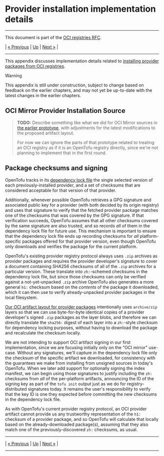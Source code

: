 # Provider installation implementation details

---

This document is part of the [OCI registries RFC](../20241206-oci-registries.md).

| [« Previous](8-auth-implementation-details.md) | [Up](../20241206-oci-registries.md) | [Next »](10-module-implementation-details.md) |

---

This appendix discusses implementation details related to [installing provider packages from OCI registries](4-providers.md).

> [!WARNING]
> This appendix is still under construction, subject to change based on feedback on the earlier chapters, and may not yet be up-to-date with the latest changes in the earlier chapters.

## OCI Mirror Provider Installation Source

> **TODO:** Describe something like what we did for OCI Mirror sources in [the earlier prototype](https://github.com/opentofu/opentofu/pull/2170), with adjustments for the latest modifications to the proposed artifact layout.
>
> For now we can ignore the parts of that prototype related to treating an OCI registry as if it is an OpenTofu registry directly, since we're not planning to implement that in the first round.

## Package checksums and signing

OpenTofu tracks in its [dependency lock file](https://opentofu.org/docs/language/files/dependency-lock/) the single selected version of each previously-installed provider, and a set of checksums that are considered acceptable for that version of that provider.

Additionally, whenever possible OpenTofu retrieves a GPG signature and associated public key for a provider (with both decided by its origin registry) and uses that signature to verify that the fetched provider package matches one of the checksums that was covered by the GPG signature. If that verification succeeds, OpenTofu assumes that all other checksums covered by the same signature are also trusted, and so records _all_ of them in the dependency lock file for future use. This mechanism is important to ensure that the dependency lock file ends up recording checksums for _all_ platform-specific packages offered for that provider version, even though OpenTofu only downloads and verifies the package for the current platform.

OpenTofu's existing provider registry protocol always uses `.zip` archives as provider packages and requires the provider developer's signature to cover a document containing SHA256 checksums of all of the `.zip` archives for a particular version. These translate into `zh:`-schemed checksums in the dependency lock file, but since those checksums can only be verified against a not-yet-unpacked `.zip` archive OpenTofu also generates a more general `h1:` checksum based on the _contents_ of the package it downloaded, which it can then use to verify already-unpacked provider packages in the local filesystem.

[Our OCI artifact layout for provider packages](4-providers.md#storage-in-oci) intentionally uses `archive/zip` layers so that we can use byte-for-byte identical copies of a provider developer's signed `.zip` packages as the layer blobs, and therefore we can directly translate the `sha256:` digest of each layer into a `zh:`-style checksum for dependency locking purposes, without having to download the package and recalculate the checksum locally.

We are not intending to support OCI artifact signing in our first implementation, since we are focusing initially only on the "OCI mirror" use-case. Without any signatures, we'll capture in the dependency lock file only the checksum of the specific artifact we downloaded, for consistency with the guarantees we make from installing from unsigned sources in today's OpenTofu. When we later add support for optionally signing the index manifest, we can begin using those signatures to justify including the `zh:` checksums from _all_ of the per-platform artifacts, announcing the ID of the signing key as part of the `tofu init` output just as we do for registry-distributed signatures today. It remains the user's responsibility to verify that the key ID is one they expected before committing the new checksums in the dependency lock file.

As with OpenTofu's current provider registry protocol, an OCI provider artifact cannot provide us any trustworthy representation of the `h1:` checksum of a provider package, and so OpenTofu will calculate that locally based on the already-downloaded package(s), assuming that they also match one of the previously-discovered `zh:` checksums, as usual.

---

| [« Previous](8-auth-implementation-details.md) | [Up](../20241206-oci-registries.md) | [Next »](10-module-implementation-details.md) |

---
